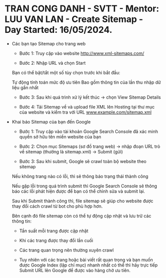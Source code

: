 # TRAN CONG DANH - SVTT - Mentor: LUU VAN LAN - Create Sitemap - Day Started: 16/05/2024.

- Các bạn tạo Sitemap cho trang web 
   * Bước 1: Truy cập vào website http://www.xml-sitemaps.com/
  
   * Bước 2: Nhập URL và chọn Start

    Bạn có thể bật/tắt một số tùy chọn trước khi bắt đầu:
  
    Tự động tính toán mức độ ưu tiên
    Bao gồm thông tin của lần thu nhập dữ liệu gần nhất
  
   * Bước 3: Sau khi quá trình xử lý kết thúc -> chọn View Sitemap Details
  
   * Bước 4: Tải Sitemap về và upload file XML lên Hosting tại thư mục của website và kiểm tra với URL www.example.com/sitemap.xml

- Khai báo Sitemap của bạn đến Google

     * Bước 1: Truy cập vào tài khoản Google Search Console đã xác minh quyền sở hữu tên miền website của bạn

     * Bước 2: Chọn mục Sitemaps (sơ đồ trang web) -> nhập đoạn URL trỏ về sitemap (thường là sitemap.xml) -> Submit (gửi)
       
     * Bước 3: Sau khi submit, Google sẽ crawl toàn bộ website theo sitemap

    Nếu không trang nào có lỗi, thì sẽ thông báo trạng thái thành công
  
    Nếu gặp lỗi trong quá trình submit thì Google Search Console sẽ thông báo các lỗi phát hiện được để bạn có thể chỉnh sửa và submit lại.

    Sau khi Submit thành công thì, file sitemap sẽ giúp cho website được thay đổi cách crawl từ bot cho phù hợp hơn.

    Bên cạnh đó file sitemap còn có thể tự động cập nhật và lưu trữ các thông tin:

   * Tần suất mỗi trang được cập nhật
  
   * Khi các trang được thay đổi lần cuối
  
   * Các trang quan trọng nên thường xuyên crawl
  
   * Tuy nhiên với các trang hoặc bài viết rất quan trọng và bạn muốn được Google Index (lập chỉ mục) nhanh nhất có thể thì hãy trực tiếp Submit URL lên Google để được vào hàng chờ ưu tiên.

